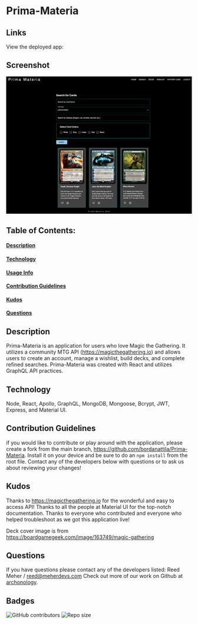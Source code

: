 # Prima-Materia

## Links
View the deployed app: 
## Screenshot
![screenshot](./client/public/screenshot_search.png)    
## Table of Contents:
#### [Description](#description)
#### [Technology](#technology)
#### [Usage Info](#usage-info)
#### [Contribution Guidelines](#contribution-guidelines)
#### [Kudos](#kudos)
#### [Questions](#questions)

## Description
Prima-Materia is an application for users who love Magic the Gathering. It utilizes a community MTG API (https://magicthegathering.io) and allows users to create an account, manage a wishlist, build decks, and complete refined searches. Prima-Materia was created with React and utilizes GraphQL API practices.
    
## Technology
Node, React, Apollo, GraphQL, MongoDB, Mongoose, Bcrypt, JWT, Express, and Material UI.

## Contribution Guidelines
if you would like to contribute or play around with the application, please create a fork from the main branch, https://github.com/bordanattila/Prima-Materia. Install it on your device and be sure to do an `npm install` from the root file.  Contact any of the developers below with questions or to ask us about reviewing your changes!

## Kudos
Thanks to https://magicthegathering.io for the wonderful and easy to access API! Thanks to all the people at Material UI for the top-notch documentation. Thanks to everyone who contributed and everyone who helped troubleshoot as we got this application live!

Deck cover image is from https://boardgamegeek.com/image/163749/magic-gathering

## Questions
If you have questions please contact any of the developers listed: Reed Meher / reed@meherdevs.com
Check out more of our work on Github at [archonology](https://github.com/archonology).
    
## Badges
<img alt="GitHub contributors" src="https://img.shields.io/github/contributors/bordanattila/Prima-Materia">
<img alt="Repo size" src="https://img.shields.io/github/repo-size/bordanattila/react-portfolio?color=information">